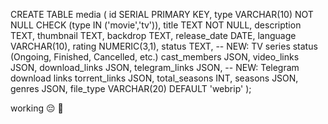 CREATE TABLE media (
  id SERIAL PRIMARY KEY,
  type VARCHAR(10) NOT NULL CHECK (type IN ('movie','tv')),
  title TEXT NOT NULL,
  description TEXT,
  thumbnail TEXT,
  backdrop TEXT,
  release_date DATE,
  language VARCHAR(10),
  rating NUMERIC(3,1),
  status TEXT,  -- NEW: TV series status (Ongoing, Finished, Cancelled, etc.)
  cast_members JSON,
  video_links JSON,
  download_links JSON,
  telegram_links JSON,  -- NEW: Telegram download links
  torrent_links JSON,
  total_seasons INT,
  seasons JSON,
  genres JSON,
  file_type VARCHAR(20) DEFAULT 'webrip'
);



working 😔 💪 
